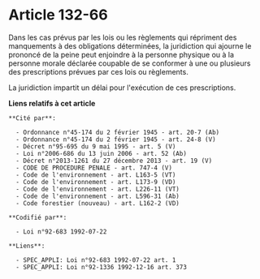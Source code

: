 # Article 132-66

Dans les cas prévus par les lois ou les règlements qui répriment des manquements à des obligations déterminées, la
juridiction qui ajourne le prononcé de la peine peut enjoindre à la personne physique ou à la personne morale déclarée
coupable de se conformer à une ou plusieurs des prescriptions prévues par ces lois ou règlements.

La juridiction impartit un délai pour l'exécution de ces prescriptions.

**Liens relatifs à cet article**

	**Cité par**:

	  - Ordonnance n°45-174 du 2 février 1945 - art. 20-7 (Ab)
	  - Ordonnance n°45-174 du 2 février 1945 - art. 24-8 (V)
	  - Décret n°95-695 du 9 mai 1995 - art. 5 (V)
	  - Loi n°2006-686 du 13 juin 2006 - art. 52 (Ab)
	  - Décret n°2013-1261 du 27 décembre 2013 - art. 19 (V)
	  - CODE DE PROCEDURE PENALE - art. 747-4 (V)
	  - Code de l'environnement - art. L163-5 (VT)
	  - Code de l'environnement - art. L173-9 (VD)
	  - Code de l'environnement - art. L226-11 (VT)
	  - Code de l'environnement - art. L596-31 (Ab)
	  - Code forestier (nouveau) - art. L162-2 (VD)

	**Codifié par**:

	  - Loi n°92-683 1992-07-22

	**Liens**:

	  - SPEC_APPLI: Loi n°92-683 1992-07-22 art. 1
	  - SPEC_APPLI: Loi n°92-1336 1992-12-16 art. 373
